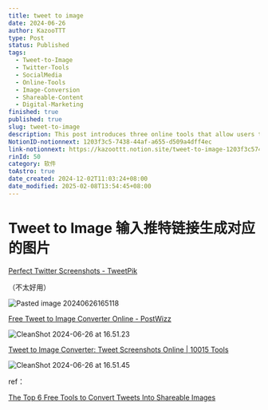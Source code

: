 ```yaml
---
title: tweet to image
date: 2024-06-26
author: KazooTTT
type: Post
status: Published
tags:
  - Tweet-to-Image
  - Twitter-Tools
  - SocialMedia
  - Online-Tools
  - Image-Conversion
  - Shareable-Content
  - Digital-Marketing
finished: true
published: true
slug: tweet-to-image
description: This post introduces three online tools that allow users to convert tweets into shareable images. The tools featured are TweetPik, PostWizz, and 10015 Tools. These services provide an easy way to create visually appealing screenshots of tweets for sharing on various platforms.
NotionID-notionnext: 1203f3c5-7438-44af-a655-d509a4dff4ec
link-notionnext: https://kazoottt.notion.site/tweet-to-image-1203f3c5743844afa655d509a4dff4ec
rinId: 50
category: 软件
toAstro: true
date_created: 2024-12-02T11:03:24+08:00
date_modified: 2025-02-08T13:54:45+08:00
---
```


# Tweet to Image 输入推特链接生成对应的图片

[Perfect Twitter Screenshots - TweetPik](https://tweethunter.io/tweetpik)

（不太好用）

![Pasted image 20240626165118](https://pictures.kazoottt.top/2024/06/20240626-107e2d31780d2e0e825f4f83caff1e21.png)

[Free Tweet to Image Converter Online - PostWizz](https://postwizz.com/tweet-to-image-converter/)

![CleanShot 2024-06-26 at 16.51.23](https://pictures.kazoottt.top/2024/06/20240626-569afec94aad21e529e2ebc1b7faf3c3.png)

[Tweet to Image Converter: Tweet Screenshots Online | 10015 Tools](https://10015.io/tools/tweet-to-image-converter)

![CleanShot 2024-06-26 at 16.51.45](https://pictures.kazoottt.top/2024/06/20240626-876ad7be2e0d7ffa185281d8a6494fad.png)

ref：

[The Top 6 Free Tools to Convert Tweets Into Shareable Images](https://www.makeuseof.com/free-tools-convert-tweets-into-images/)
